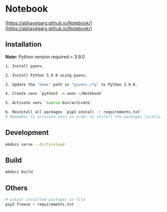 # Notebook

[https://abhaydgarg.github.io/Notebook/](https://abhaydgarg.github.io/Notebook/)

## Installation

**Note:** Python version required = 3.9.0

```bash
1. Install pyenv.

2. Install Python 3.9.0 using pyenv.

3. Update the "home" path in "pyvenv.cfg" to Python 3.9.0.

4. Create venv `python3 -m venv ~/Notebook`

5. Activate venv `source bin/activate`

6. Reinstall all packages `pip3 install -r requirements.txt`
# Remember to activate venv in order to install the packages locally.
```

## Development

```bash
mkdocs serve --dirtyreload
```

## Build

```bash
mkdocs build
```

## Others

```bash
# output installed packages in file
pip3 freeze > requirements.txt
```
